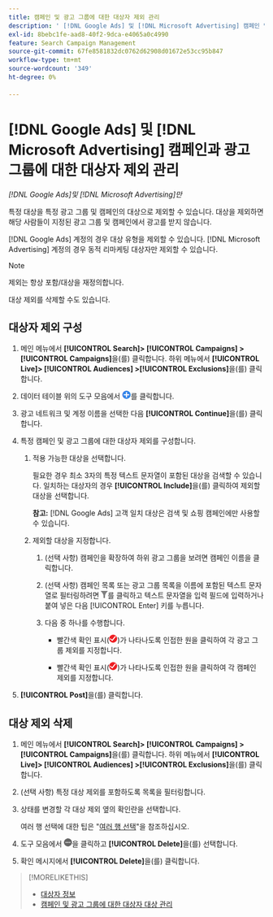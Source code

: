 ```yaml
---
title: 캠페인 및 광고 그룹에 대한 대상자 제외 관리
description: ' [!DNL Google Ads] 및 [!DNL Microsoft Advertising] 캠페인 및 광고 그룹에 대한 대상자 제외를 구성하고 관리하는 방법을 알아봅니다.'
exl-id: 8bebc1fe-aad8-40f2-9dca-e4065a0c4990
feature: Search Campaign Management
source-git-commit: 67fe8581832dc0762d62908d01672e53cc95b847
workflow-type: tm+mt
source-wordcount: '349'
ht-degree: 0%

---
```


# [!DNL Google Ads] 및 [!DNL Microsoft Advertising] 캠페인과 광고 그룹에 대한 대상자 제외 관리

*[!DNL Google Ads]및 [!DNL Microsoft Advertising]만*

특정 대상을 특정 광고 그룹 및 캠페인의 대상으로 제외할 수 있습니다. 대상을 제외하면 해당 사람들이 지정된 광고 그룹 및 캠페인에서 광고를 받지 않습니다.

[!DNL Google Ads] 계정의 경우 대상 유형을 제외할 수 있습니다. [!DNL Microsoft Advertising] 계정의 경우 동적 리마케팅 대상자만 제외할 수 있습니다.

>[!NOTE]
>
>제외는 항상 포함/대상을 재정의합니다.

대상 제외를 삭제할 수도 있습니다.

## 대상자 제외 구성

1. 메인 메뉴에서 **[!UICONTROL Search]> [!UICONTROL Campaigns] >[!UICONTROL Campaigns]**&#x200B;을(를) 클릭합니다. 하위 메뉴에서 **[!UICONTROL Live]> [!UICONTROL Audiences] >[!UICONTROL Exclusions]**&#x200B;을(를) 클릭합니다.

1. 데이터 테이블 위의 도구 모음에서 ![만들기](/help/search-social-commerce/assets/add.png "만들기")를 클릭합니다.

1. 광고 네트워크 및 계정 이름을 선택한 다음 **[!UICONTROL Continue]**&#x200B;을(를) 클릭합니다.

1. 특정 캠페인 및 광고 그룹에 대한 대상자 제외를 구성합니다.

   1. 적용 가능한 대상을 선택합니다.

      필요한 경우 최소 3자의 특정 텍스트 문자열이 포함된 대상을 검색할 수 있습니다. 일치하는 대상자의 경우 **[!UICONTROL Include]**&#x200B;을(를) 클릭하여 제외할 대상을 선택합니다.

      **참고:** [!DNL Google Ads] 고객 일치 대상은 검색 및 쇼핑 캠페인에만 사용할 수 있습니다.

   1. 제외할 대상을 지정합니다.

      1. (선택 사항) 캠페인을 확장하여 하위 광고 그룹을 보려면 캠페인 이름을 클릭합니다.

      1. (선택 사항) 캠페인 목록 또는 광고 그룹 목록을 이름에 포함된 텍스트 문자열로 필터링하려면 ![필터](/help/search-social-commerce/assets/filter.png "필터")를 클릭하고 텍스트 문자열을 입력 필드에 입력하거나 붙여 넣은 다음 [!UICONTROL Enter] 키를 누릅니다.

      1. 다음 중 하나를 수행합니다.

         * 빨간색 확인 표시(![Exclude](/help/search-social-commerce/assets/exclude.png "Exclude"))가 나타나도록 인접한 원을 클릭하여 각 광고 그룹 제외를 지정합니다.

         * 빨간색 확인 표시(![Exclude](/help/search-social-commerce/assets/exclude.png "Exclude"))가 나타나도록 인접한 원을 클릭하여 각 캠페인 제외를 지정합니다.

1. **[!UICONTROL Post]**&#x200B;을(를) 클릭합니다.

## 대상 제외 삭제

1. 메인 메뉴에서 **[!UICONTROL Search]> [!UICONTROL Campaigns] >[!UICONTROL Campaigns]**&#x200B;을(를) 클릭합니다. 하위 메뉴에서 **[!UICONTROL Live]> [!UICONTROL Audiences] >[!UICONTROL Exclusions]**&#x200B;을(를) 클릭합니다.

1. (선택 사항) 특정 대상 제외를 포함하도록 목록을 필터링합니다.

1. 상태를 변경할 각 대상 제외 옆의 확인란을 선택합니다.

   여러 행 선택에 대한 팁은 &quot;[여러 행 선택](/help/search-social-commerce/common-tasks/navigation-editing-selection/multiple-rows-select.md)&quot;을 참조하십시오.

1. 도구 모음에서 ![추가 작업](/help/search-social-commerce/assets/more.png "추가 작업")을 클릭하고 **[!UICONTROL Delete]**&#x200B;을(를) 선택합니다.

1. 확인 메시지에서 **[!UICONTROL Delete]**&#x200B;을(를) 클릭합니다.

>[!MORELIKETHIS]
>
>* [대상자 정보](audience-about.md)
>* [캠페인 및 광고 그룹에 대한 대상자 대상 관리](/help/search-social-commerce/campaign-management/campaigns/audience-targets-manage.md)

